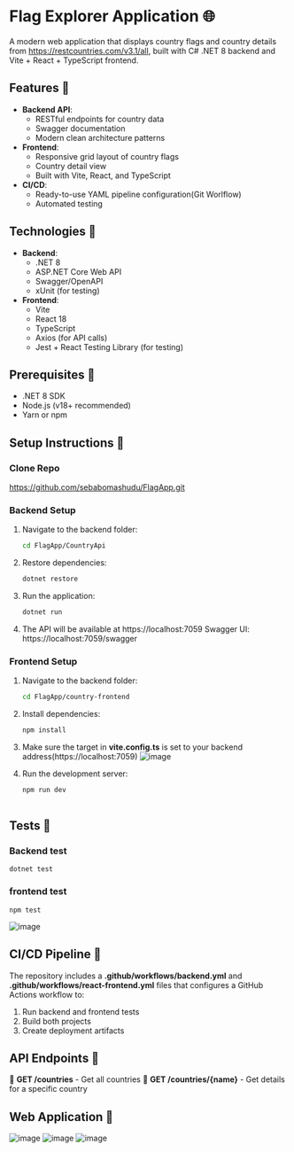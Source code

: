 # Flag Explorer Application  &#127760;

A modern web application that displays country flags and country details from https://restcountries.com/v3.1/all, built with C# .NET 8 backend and Vite + React + TypeScript frontend.

## Features 🚀 

- **Backend API**:
  - RESTful endpoints for country data
  - Swagger documentation
  - Modern clean architecture patterns
- **Frontend**:
  - Responsive grid layout of country flags
  - Country detail view
  - Built with Vite, React, and TypeScript
- **CI/CD**:
  - Ready-to-use YAML pipeline configuration(Git Worlflow)
  - Automated testing

## Technologies 🚀

- **Backend**:
  - .NET 8
  - ASP.NET Core Web API
  - Swagger/OpenAPI
  - xUnit (for testing)
- **Frontend**:
  - Vite
  - React 18
  - TypeScript
  - Axios (for API calls)
  - Jest + React Testing Library (for testing)
    
## Prerequisites 🚀
- .NET 8 SDK
- Node.js (v18+ recommended)
- Yarn or npm

## Setup Instructions 🚀

### Clone Repo 
https://github.com/sebabomashudu/FlagApp.git
### Backend Setup
1. Navigate to the backend folder:
   ```bash
   cd FlagApp/CountryApi 
2. Restore dependencies:
   ```bash
   dotnet restore  
3. Run the application:
   ```bash
   dotnet run
4. The API will be available at https://localhost:7059
   Swagger UI: https://localhost:7059/swagger
### Frontend Setup
1. Navigate to the backend folder:
   ```bash
   cd FlagApp/country-frontend
2. Install dependencies:
   ```bash
   npm install

3. Make sure the target in **vite.config.ts** is set to your backend address(https://localhost:7059)
   ![image](https://github.com/user-attachments/assets/b02e97d6-0870-4ee6-ab50-123b27ad067b)






4. Run the development server:
   ```bash
   npm run dev
     
## Tests 🚀

### Backend test
    dotnet test
    
### frontend test
    npm test

![image](https://github.com/user-attachments/assets/81c69df4-4080-41c0-9d57-930d64a5b750)




    

## CI/CD Pipeline 🚀

The repository includes a **.github/workflows/backend.yml** and **.github/workflows/react-frontend.yml** files that configures a GitHub Actions workflow to:
1. Run backend and frontend tests
2. Build both projects
3. Create deployment artifacts

## API Endpoints 🚀


🔎 **GET /countries** - Get all countries
🔎 **GET /countries/{name}** - Get details for a specific country 



## Web Application 🚀


![image](https://github.com/user-attachments/assets/bb5b3d75-0bbf-4a45-850e-cbeb76323ffa)
![image](https://github.com/user-attachments/assets/f128cb21-b3eb-41d3-964a-24b2c4236c4f)
![image](https://github.com/user-attachments/assets/5dbbfb5d-cfd1-4d12-a9f5-1cb9aa8817d8)

